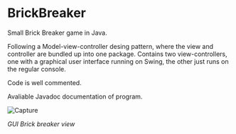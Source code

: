 # BrickBreaker

Small Brick Breaker game in Java.

Following a Model-view-controller desing pattern, where the view and controller are bundled up into one package.
Contains two view-controllers, one with a graphical user interface running on Swing, the other just runs on the regular console.

Code is well commented.

Avaliable Javadoc documentation of program.


![Capture](https://user-images.githubusercontent.com/127734426/224728222-a7a39639-23e0-4882-b8cf-929b4f8219bf.PNG)

*GUI Brick breaker view*
